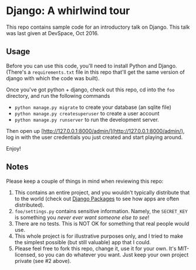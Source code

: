 Django: A whirlwind tour
========================


This repo contains sample code for an introductory talk on Django. This
talk was last given at DevSpace, Oct 2016.


Usage
-----

Before you can use this code, you'll need to install Python and Django. (There's
a `requirements.txt` file in this repo that'll get the same version of django
with which the code was built).

Once you've got python + django, check out this repo, cd into the `foo` directory,
and run the following commands

- `python manage.py migrate` to create your database (an sqlite file)
- `python manage.py createsuperuser` to create a user account
- `python manage.py runserver` to run the development server.

Then open up [http://127.0.0.1:8000/admin/](http://127.0.0.1:8000/admin/),
log in with the user credentials you just created and start playing around.

Enjoy!


Notes
-----

Please keep a couple of things in mind when reviewing this repo:

1. This contains an entire project, and you wouldn't typically distribute that
   to the world (check out [Django Packages](https://djangopackages.org/) to
   see how apps are often distributed).
2. `foo/settings.py` contains sensitive information. Namely, the `SECRET_KEY`
   is something you *never ever want someone else to see*!
3. There are no tests. This is NOT OK for something that real people would use.
4. This whole project is for illustrative purposes only, and I tried to make
   the simplest possible (but still valuable) app that I could.
5. Please feel free to fork this repo, change it, use it for your own. It's
   MIT-licensed, so you can do whatever you want. Just keep your own project
   private (see #2 above).

